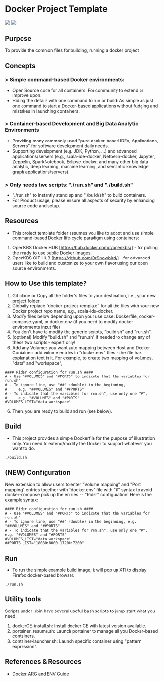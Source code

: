 # Docker Project Template
[![](https://images.microbadger.com/badges/image/openkbs/docker-project-template.svg)](https://microbadger.com/images/openkbs/docker-project-template "Get your own image badge on microbadger.com") [![](https://images.microbadger.com/badges/version/openkbs/docker-project-template.svg)](https://microbadger.com/images/openkbs/docker-project-template "Get your own version badge on microbadger.com")
## Purpose
To provide the common files for building, running a docker project

## Concepts
### > Simple command-based Docker environments:
- Open Source code for all containers:
For community to extend or improve upon.
- Hiding the details with one command to run or build:
As simple as just one command to start a Docker-based applications without fudging and mistakes in launching containers.

### > Container-based Development and Big Data Analytic Environments
- Providing many commonly used "pure docker-based IDEs, Applications, Servers" for software development daily needs.
- Supporting development (e.g. JDK, Python, ...) and advanced applications/servers (e.g., scala-ide-docker, Netbean-docker, Jupyter, Zeppelin, SparkNotebook, Eclipse-docker, and many other big data analytic, deep learning, machine learning, and semantic knowledge graph applications/servers).

### > Only needs two scripts: "./run.sh" and "./build.sh"
- "./run.sh" to instantly stand up and "./build/sh" to build containers.
- For Product usage, please ensure all aspects of security by enhancing source code and setup.

## Resources
- This project template folder assumes you like to adopt and use simple command-based Docker life-cycle paradigm using containers:
1. OpenKBS Docker HUB [https://hub.docker.com/r/openkbs/] - for pulling the ready to use public Docker Images.
2. OpenKBS GIT HUB [https://github.com/DrSnowbird/] - for advanced users like to build and customize to your own flavor using our open source environments.

## How to Use this template?
1. Git clone or Copy all the folder's files to your destination, i.e., your new project folder.
2. Globally replace "docker-project-template" for all the files with your new Docker project repo name, e.g., scala-ide-docker.
3. Modify files below depending upon your use case:
Dockerfile, docker-compose.yaml, or docker.env (if you need to modify docker environments input file)
4. You don't have to modify the generic scripts, "build.sh" and "run.sh".
5. (optional) Modify "build.sh" and "run.sh" if needed to change any of these two scripts - expert only!
6. Add any Volumes you want auto mapping between Host and Docker Container: add volume entries in "docker.env" files - the file has explanation text in it. For example, to create two mapping of volumes, "data" and "workspace", 
```
#### Rider configuration for run.sh ####
# - Use "#VOLUMES" and "#PORTS" to indicate that the variables for run.sh"
# - To ignore line, use "##" (double) in the beginning, 
#     e.g. "##VOLUMES" and "##PORTS"
# - To indicate that the variables for run.sh", use only one "#",  
#     e.g. "#VOLUMES" and "#PORTS"
#VOLUMES_LIST="data workspace"

```
6. Then, you are ready to build and run (see below).

## Build
- This project provides a simple Dockerfile for the purpose of illustration only. You need to extend/modify the Docker to
support whatever you want to do.
```
./build.sh
```

## (NEW) Configuration
New extension to allow users to enter "Volume mapping" and "Port mapping" entries together with "docker.env" file with "#" syntax to avoid docker-compose pick up the entries -- "Rider" configuration!
Here is the example syntax:
```
#### Rider configuration for run.sh ####
# - Use "#VOLUMES" and "#PORTS" to indicate that the variables for run.sh"
# - To ignore line, use "##" (double) in the beginning, e.g. "##VOLUMES" and "##PORTS"
# - To indicate that the variables for run.sh", use only one "#",  e.g. "#VOLUMES" and "#PORTS"
#VOLUMES_LIST="data workspace"
##PORTS_LIST="18080:8000 17200:7200"
```
## Run
- To run the simple example build image; it will pop up X11 to display Firefox docker-based browser.
```
./run.sh
```

## Utility tools
Scripts under ./bin have several useful bash scripts to jump start what you need.
1. dockerCE-install.sh: Install docker CE with latest version available.
2. portainer_resume.sh: Launch portainer to manage all you Docker-based containers.
3. container-launcher.sh: Launch specific container using "pattern expression".

## References & Resources
* [Docker ARG and ENV Guide](https://vsupalov.com/docker-arg-env-variable-guide/)

